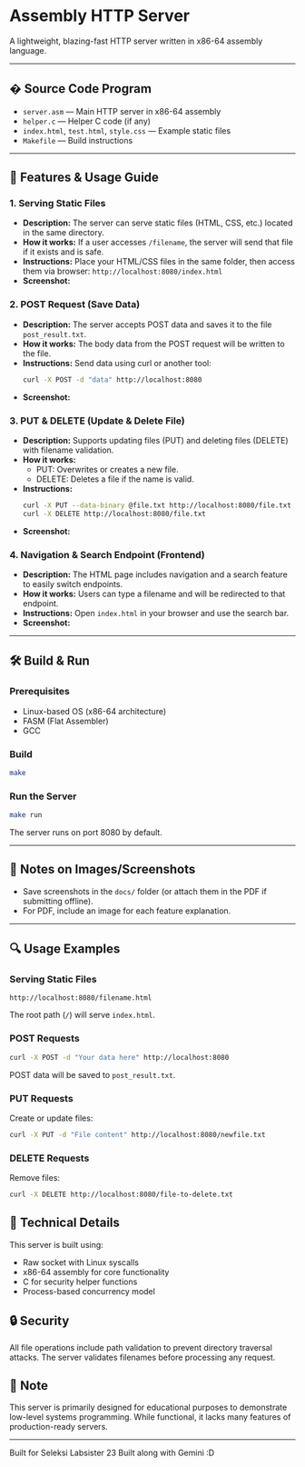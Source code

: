 # Assembly HTTP Server

A lightweight, blazing-fast HTTP server written in x86-64 assembly language.

---

## � Source Code Program

- `server.asm` — Main HTTP server in x86-64 assembly
- `helper.c` — Helper C code (if any)
- `index.html`, `test.html`, `style.css` — Example static files
- `Makefile` — Build instructions

---

## 📄 Features & Usage Guide

### 1. Serving Static Files

- **Description:**
  The server can serve static files (HTML, CSS, etc.) located in the same directory.
- **How it works:**
  If a user accesses `/filename`, the server will send that file if it exists and is safe.
- **Instructions:**
  Place your HTML/CSS files in the same folder, then access them via browser:
  `http://localhost:8080/index.html`
- **Screenshot:**

### 2. POST Request (Save Data)

- **Description:**
  The server accepts POST data and saves it to the file `post_result.txt`.
- **How it works:**
  The body data from the POST request will be written to the file.
- **Instructions:**
  Send data using curl or another tool:
  ```bash
  curl -X POST -d "data" http://localhost:8080
  ```
- **Screenshot:**

### 3. PUT & DELETE (Update & Delete File)

- **Description:**
  Supports updating files (PUT) and deleting files (DELETE) with filename validation.
- **How it works:**
  - PUT: Overwrites or creates a new file.
  - DELETE: Deletes a file if the name is valid.
- **Instructions:**
  ```bash
  curl -X PUT --data-binary @file.txt http://localhost:8080/file.txt
  curl -X DELETE http://localhost:8080/file.txt
  ```
- **Screenshot:**

### 4. Navigation & Search Endpoint (Frontend)

- **Description:**
  The HTML page includes navigation and a search feature to easily switch endpoints.
- **How it works:**
  Users can type a filename and will be redirected to that endpoint.
- **Instructions:**
  Open `index.html` in your browser and use the search bar.
- **Screenshot:**

---

## 🛠️ Build & Run

### Prerequisites

- Linux-based OS (x86-64 architecture)
- FASM (Flat Assembler)
- GCC

### Build

```bash
make
```

### Run the Server

```bash
make run
```

The server runs on port 8080 by default.

---

## 📸 Notes on Images/Screenshots

- Save screenshots in the `docs/` folder (or attach them in the PDF if submitting offline).
- For PDF, include an image for each feature explanation.

---

## 🔍 Usage Examples

### Serving Static Files

```
http://localhost:8080/filename.html
```

The root path (`/`) will serve `index.html`.

### POST Requests

```bash
curl -X POST -d "Your data here" http://localhost:8080
```

POST data will be saved to `post_result.txt`.

### PUT Requests

Create or update files:

```bash
curl -X PUT -d "File content" http://localhost:8080/newfile.txt
```

### DELETE Requests

Remove files:

```bash
curl -X DELETE http://localhost:8080/file-to-delete.txt
```

## 🔧 Technical Details

This server is built using:

- Raw socket with Linux syscalls
- x86-64 assembly for core functionality
- C for security helper functions
- Process-based concurrency model

## 🔒 Security

All file operations include path validation to prevent directory traversal attacks. The server validates filenames before processing any request.

## 📝 Note

This server is primarily designed for educational purposes to demonstrate low-level systems programming. While functional, it lacks many features of production-ready servers.

---

Built for Seleksi Labsister 23
Built along with Gemini :D
